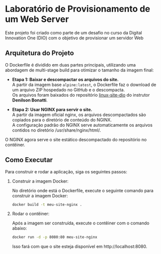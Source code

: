 # Laboratório de Provisionamento de um Web Server

Este projeto foi criado como parte de um desafio no curso da Digital Innovation One (DIO) com o objetivo de provisionar um servidor Web

## Arquitetura do Projeto

O Dockerfile é dividido em duas partes principais, utilizando uma abordagem de multi-stage build para otimizar o tamanho da imagem final:
- **Etapa 1: Baixar e descompactar os arquivos do site.**  
  A partir da imagem base `alpine:latest`, o Dockerfile faz o download de um arquivo ZIP hospedado no GitHub e o descompacta.  
  Os arquivos foram baixados do repositório [linux-site-dio](https://github.com/denilsonbonatti/linux-site-dio) do instrutor **Denilson Bonatti**.  

- **Etapa 2: Usar NGINX para servir o site.**  
  A partir da imagem oficial nginx, os arquivos descompactados são copiados para o diretório de conteúdo do NGINX.  
  A configuração padrão do NGINX serve automaticamente os arquivos contidos no diretório /usr/share/nginx/html/.

O NGINX agora serve o site estático descompactado do repositório no contêiner.

## Como Executar

Para construir e rodar a aplicação, siga os seguintes passos:

1. Construir a imagem Docker:

    No diretório onde está o Dockerfile, execute o seguinte comando para construir a imagem Docker:

    ```bash
    docker build -t meu-site-nginx .
    ```

2. Rodar o contêiner:

    Após a imagem ser construída, execute o contêiner com o comando abaixo:

    ```bash
    docker run -d -p 8080:80 meu-site-nginx
    ```

    Isso fará com que o site esteja disponível em http://localhost:8080.
